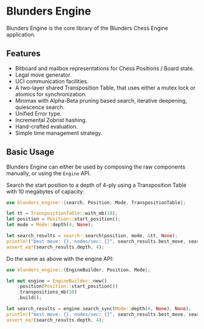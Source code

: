 # Blunders Engine

Blunders Engine is the core library of the Blunders Chess Engine application.

## Features

* Bitboard and mailbox representations for Chess Positions / Board state.
* Legal move generator.
* UCI communication facilities.
* A two-layer shared Transposition Table, that uses either a mutex lock or atomics for synchronization.
* Minimax with Alpha-Beta pruning based search, iterative deepening, quiescence search.
* Unified Error type.
* Incremental Zobrist hashing.
* Hand-crafted evaluation.
* Simple time management strategy.

## Basic Usage

Blunders Engine can either be used by composing the raw components manually, or using the `Engine` API.

Search the start position to a depth of 4-ply using a Transposition Table with 10 megabytes of capacity:
```rust
use blunders_engine::{search, Position, Mode, TranspositionTable};

let tt = TranspositionTable::with_mb(10);
let position = Position::start_position();
let mode = Mode::depth(4, None);

let search_results = search::search(position, mode, &tt, None);
println!("best move: {}, nodes/sec: {}", search_results.best_move, search_results.nps());
assert_eq!(search_results.depth, 4);
```

Do the same as above with the engine API:
```rust
use blunders_engine::{EngineBuilder, Position, Mode};

let mut engine = EngineBuilder::new()
    .position(Position::start_position())
    .transpositions_mb(10)
    .build();

let search_results = engine.search_sync(Mode::depth(4, None), None);
println!("best move: {}, nodes/sec: {}", search_results.best_move, search_results.nps());
assert_eq!(search_results.depth, 4);
```
